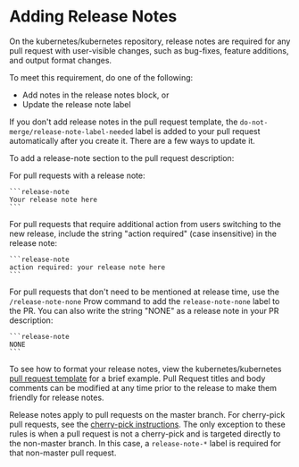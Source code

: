 # Adding Release Notes

On the kubernetes/kubernetes repository, release notes are required for any pull request with user-visible changes, such as bug-fixes, feature additions, and output format changes.

To meet this requirement, do one of the following:
- Add notes in the release notes block, or
- Update the release note label

If you don't add release notes in the pull request template, the `do-not-merge/release-note-label-needed` label is added to your pull request automatically after you create it. There are a few ways to update it.

To add a release-note section to the pull request description:

For pull requests with a release note:

    ```release-note
    Your release note here
    ```

For pull requests that require additional action from users switching to the new release, include the string "action required" (case insensitive) in the release note:

    ```release-note
    action required: your release note here
    ```

For pull requests that don't need to be mentioned at release time, use the `/release-note-none` Prow command to add the `release-note-none` label to the PR. You can also write the string "NONE" as a release note in your PR description:

    ```release-note
    NONE
    ```

To see how to format your release notes, view the kubernetes/kubernetes [pull request template](https://git.k8s.io/kubernetes/.github/PULL_REQUEST_TEMPLATE.md) for a brief example. Pull Request titles and body comments can be modified at any time prior to the release to make them friendly for release notes.

Release notes apply to pull requests on the master branch. For cherry-pick pull requests, see the [cherry-pick instructions](/contributors/devel/sig-release/cherry-picks.md). The only exception to these rules is when a pull request is not a cherry-pick and is targeted directly to the non-master branch.  In this case, a `release-note-*` label is required for that non-master pull request.
